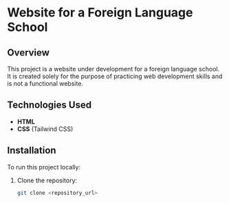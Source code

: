 # Website for a Foreign Language School

## Overview
This project is a website under development for a foreign language school. It is created solely for the purpose of practicing web development skills and is not a functional website.

## Technologies Used
- **HTML**
- **CSS** (Tailwind CSS)

## Installation

To run this project locally:

1. Clone the repository:
   ```bash
   git clone <repository_url>
